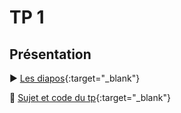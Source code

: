 # TP 1

## Présentation

:arrow_forward: [Les diapos](https://antoinelecacheur.github.io/ENSAI-2A/index.html){:target="_blank"}

:open_file_folder: [Sujet et code du tp](https://github.com/HealerMikado/2019Ensai_complement-info_TP1){:target="_blank"}

